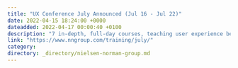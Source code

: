 ```yaml
---
title: "UX Conference July Announced (Jul 16 - Jul 22)"
date: 2022-04-15 18:24:00 +0000
dateadded: 2022-04-17 00:00:40 +0100
description: "7 in-depth, full-day courses, teaching user experience best practices for successful design. Conference focused on long-lasting skills for UX professionals. July 16- July 22, 2022"
link: "https://www.nngroup.com/training/july/"
category:
directory: _directory/nielsen-norman-group.md
---
```

